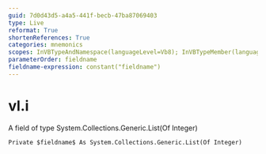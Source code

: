 ```yaml
---
guid: 7d0d43d5-a4a5-441f-becb-47ba87069403
type: Live
reformat: True
shortenReferences: True
categories: mnemonics
scopes: InVBTypeAndNamespace(languageLevel=Vb8); InVBTypeMember(languageLevel=Vb8)
parameterOrder: fieldname
fieldname-expression: constant("fieldname")
---
```


# vl.i

A field of type System.Collections.Generic.List(Of Integer)

```
Private $fieldname$ As System.Collections.Generic.List(Of Integer)
```
